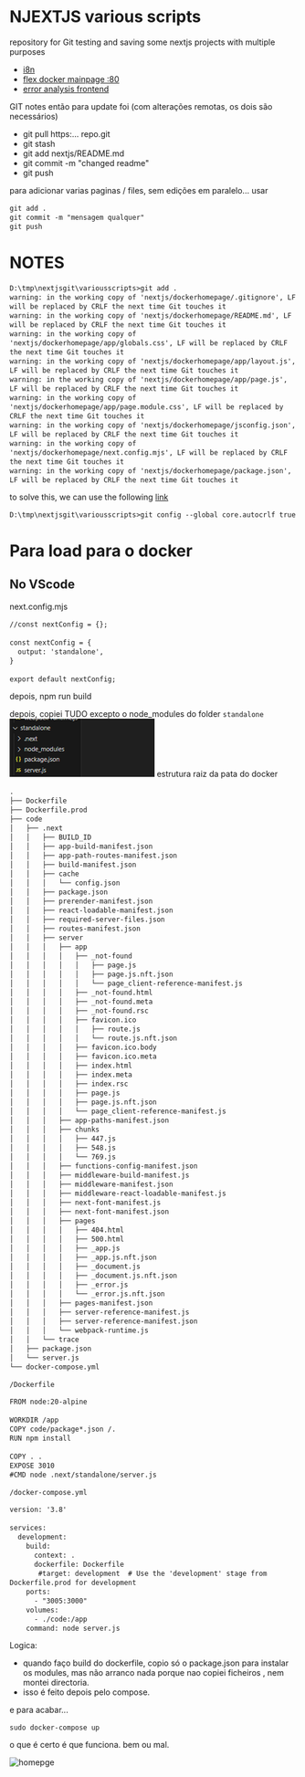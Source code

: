 # NJEXTJS various scripts

repository for Git testing and saving some nextjs projects with multiple purposes

- [i8n](https://github.com/jpinela/variousscripts/tree/main/nextjs/i8n)
- [flex docker mainpage :80](https://github.com/jpinela/variousscripts/tree/main/nextjs/dockerhomepage)
- [error analysis frontend](https://github.com/jpinela/variousscripts/tree/main/nextjs/EAF)

GIT notes
então para update foi (com alterações remotas, os dois são necessários)
- git pull https:... repo.git
- git stash
- git add nextjs/README.md
- git commit -m "changed readme"
- git push

para adicionar varias paginas / files, sem edições em paralelo... usar 
```
git add .
git commit -m "mensagem qualquer"
git push
```


# NOTES

```
D:\tmp\nextjsgit\variousscripts>git add .
warning: in the working copy of 'nextjs/dockerhomepage/.gitignore', LF will be replaced by CRLF the next time Git touches it
warning: in the working copy of 'nextjs/dockerhomepage/README.md', LF will be replaced by CRLF the next time Git touches it
warning: in the working copy of 'nextjs/dockerhomepage/app/globals.css', LF will be replaced by CRLF the next time Git touches it
warning: in the working copy of 'nextjs/dockerhomepage/app/layout.js', LF will be replaced by CRLF the next time Git touches it
warning: in the working copy of 'nextjs/dockerhomepage/app/page.js', LF will be replaced by CRLF the next time Git touches it
warning: in the working copy of 'nextjs/dockerhomepage/app/page.module.css', LF will be replaced by CRLF the next time Git touches it
warning: in the working copy of 'nextjs/dockerhomepage/jsconfig.json', LF will be replaced by CRLF the next time Git touches it
warning: in the working copy of 'nextjs/dockerhomepage/next.config.mjs', LF will be replaced by CRLF the next time Git touches it
warning: in the working copy of 'nextjs/dockerhomepage/package.json', LF will be replaced by CRLF the next time Git touches it
```
to solve this, we can use the following  [link](https://github.com/orgs/community/discussions/66838)
```
D:\tmp\nextjsgit\variousscripts>git config --global core.autocrlf true
```

# Para load para o docker
## No VScode
next.config.mjs
```/** @type {import('next').NextConfig} */
//const nextConfig = {};

const nextConfig = {
  output: 'standalone',
}

export default nextConfig;
```
depois, npm run build

depois, copiei TUDO excepto o node_modules do folder ```standalone```
![standalone](https://github.com/jpinela/variousscripts/blob/a7b391af8361abf3a9d9b129b2988b76aba8cb22/nextjs/images/standalone.png)
estrutura raiz da pata do docker
```
.
├── Dockerfile
├── Dockerfile.prod
├── code
│   ├── .next
│   │   ├── BUILD_ID
│   │   ├── app-build-manifest.json
│   │   ├── app-path-routes-manifest.json
│   │   ├── build-manifest.json
│   │   ├── cache
│   │   │   └── config.json
│   │   ├── package.json
│   │   ├── prerender-manifest.json
│   │   ├── react-loadable-manifest.json
│   │   ├── required-server-files.json
│   │   ├── routes-manifest.json
│   │   ├── server
│   │   │   ├── app
│   │   │   │   ├── _not-found
│   │   │   │   │   ├── page.js
│   │   │   │   │   ├── page.js.nft.json
│   │   │   │   │   └── page_client-reference-manifest.js
│   │   │   │   ├── _not-found.html
│   │   │   │   ├── _not-found.meta
│   │   │   │   ├── _not-found.rsc
│   │   │   │   ├── favicon.ico
│   │   │   │   │   ├── route.js
│   │   │   │   │   └── route.js.nft.json
│   │   │   │   ├── favicon.ico.body
│   │   │   │   ├── favicon.ico.meta
│   │   │   │   ├── index.html
│   │   │   │   ├── index.meta
│   │   │   │   ├── index.rsc
│   │   │   │   ├── page.js
│   │   │   │   ├── page.js.nft.json
│   │   │   │   └── page_client-reference-manifest.js
│   │   │   ├── app-paths-manifest.json
│   │   │   ├── chunks
│   │   │   │   ├── 447.js
│   │   │   │   ├── 548.js
│   │   │   │   └── 769.js
│   │   │   ├── functions-config-manifest.json
│   │   │   ├── middleware-build-manifest.js
│   │   │   ├── middleware-manifest.json
│   │   │   ├── middleware-react-loadable-manifest.js
│   │   │   ├── next-font-manifest.js
│   │   │   ├── next-font-manifest.json
│   │   │   ├── pages
│   │   │   │   ├── 404.html
│   │   │   │   ├── 500.html
│   │   │   │   ├── _app.js
│   │   │   │   ├── _app.js.nft.json
│   │   │   │   ├── _document.js
│   │   │   │   ├── _document.js.nft.json
│   │   │   │   ├── _error.js
│   │   │   │   └── _error.js.nft.json
│   │   │   ├── pages-manifest.json
│   │   │   ├── server-reference-manifest.js
│   │   │   ├── server-reference-manifest.json
│   │   │   └── webpack-runtime.js
│   │   └── trace
│   ├── package.json
│   └── server.js
└── docker-compose.yml
```

```/Dockerfile```
```
FROM node:20-alpine

WORKDIR /app
COPY code/package*.json /.
RUN npm install

COPY . .
EXPOSE 3010
#CMD node .next/standalone/server.js
```

```/docker-compose.yml```
```
version: '3.8'

services:
  development:
    build:
      context: .
      dockerfile: Dockerfile
       #target: development  # Use the 'development' stage from Dockerfile.prod for development
    ports:
      - "3005:3000"
    volumes:
      - ./code:/app
    command: node server.js
```
Logica:
- quando faço build do dockerfile, copio só o package.json para instalar os modules, mas não arranco nada porque nao copiei ficheiros , nem montei directoria.
- isso é feito depois pelo compose.

e para acabar...
```
sudo docker-compose up
```
o que é certo é que funciona. bem ou mal.

![homepge](https://github.com/jpinela/variousscripts/blob/a7b391af8361abf3a9d9b129b2988b76aba8cb22/nextjs/images/homepage.png)